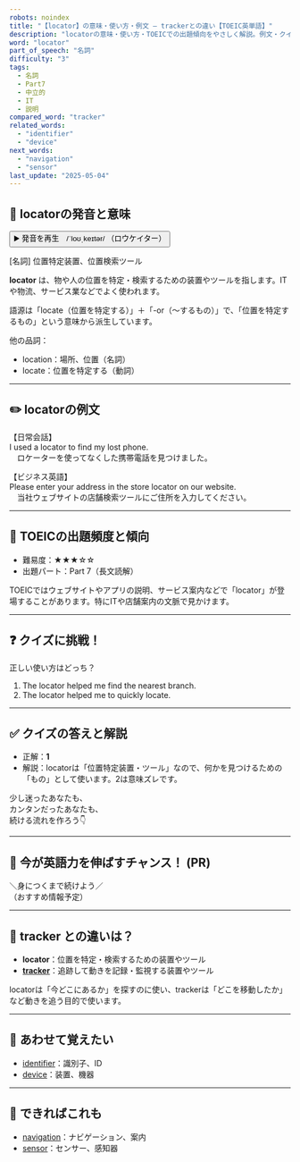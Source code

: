 ```yaml
---
robots: noindex
title: "【locator】の意味・使い方・例文 ― trackerとの違い【TOEIC英単語】"
description: "locatorの意味・使い方・TOEICでの出題傾向をやさしく解説。例文・クイズ付きでtrackerとの違いもわかりやすく学べます。"
word: "locator"
part_of_speech: "名詞"
difficulty: "3"
tags:
  - 名詞
  - Part7
  - 中立的
  - IT
  - 説明
compared_word: "tracker"
related_words:
  - "identifier"
  - "device"
next_words:
  - "navigation"
  - "sensor"
last_update: "2025-05-04"
---
```


## 🔰 locatorの発音と意味

<button class="play-audio" onclick="playTTS('locator')">
  <span class="play-audio-main">
    ▶️ 発音を再生　/ˈloʊˌkeɪtər/
  </span>
  <span class="play-audio-sub">
    （ロウケイター）
  </span>
</button>

[名詞] 位置特定装置、位置検索ツール

**locator** は、物や人の位置を特定・検索するための装置やツールを指します。ITや物流、サービス業などでよく使われます。

語源は「locate（位置を特定する）」＋「-or（～するもの）」で、「位置を特定するもの」という意味から派生しています。

他の品詞：  
- location：場所、位置（名詞）
- locate：位置を特定する（動詞）

---

## ✏️ locatorの例文

【日常会話】  
I used a locator to find my lost phone.  
　ロケーターを使ってなくした携帯電話を見つけました。

【ビジネス英語】  
Please enter your address in the store locator on our website.  
　当社ウェブサイトの店舗検索ツールにご住所を入力してください。

---

## 🎯 TOEICの出題頻度と傾向

- 難易度：★★★☆☆
- 出題パート：Part 7（長文読解）

TOEICではウェブサイトやアプリの説明、サービス案内などで「locator」が登場することがあります。特にITや店舗案内の文脈で見かけます。

---

## ❓ クイズに挑戦！

正しい使い方はどっち？

1. The locator helped me find the nearest branch.  
2. The locator helped me to quickly locate.

---

## ✅ クイズの答えと解説

- 正解：**1**
- 解説：locatorは「位置特定装置・ツール」なので、何かを見つけるための「もの」として使います。2は意味ズレです。

少し迷ったあなたも、  
カンタンだったあなたも、  
続ける流れを作ろう👇️

---

## 🚀 今が英語力を伸ばすチャンス！ (PR)

<div class="info-center">
＼身につくまで続けよう／<br>  
（おすすめ情報予定）
</div>

---

## 🤔  tracker との違いは？

- **locator**：位置を特定・検索するための装置やツール
- **[tracker](/tracker)**：追跡して動きを記録・監視する装置やツール

locatorは「今どこにあるか」を探すのに使い、trackerは「どこを移動したか」など動きを追う目的で使います。

---

## 🧩 あわせて覚えたい

- [identifier](/identifier)：識別子、ID
- [device](/device)：装置、機器

---

## 📖 できればこれも

- [navigation](/navigation)：ナビゲーション、案内
- [sensor](/sensor)：センサー、感知器

<!-- cvid: aid26_bid24 -->
